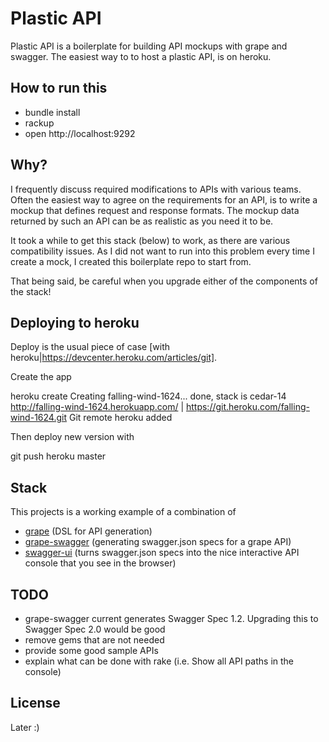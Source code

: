 # Plastic API

Plastic API is a boilerplate for building API mockups with grape and swagger.
The easiest way to to host a plastic API, is on heroku.

## How to run this

* bundle install
* rackup
* open http://localhost:9292

## Why?

I frequently discuss required modifications to APIs with various teams.
Often the easiest way to agree on the requirements for an API, is to write a mockup that defines request
and response formats. The mockup data returned by such an API can be as realistic as you need it to be.

It took a while to get this stack (below) to work, as there are various compatibility issues.
As I did not want to run into this problem every time I create a mock, I created this boilerplate repo to start from.

That being said, be careful when you upgrade either of the components of the stack!

## Deploying to heroku

Deploy is the usual piece of case [with heroku|https://devcenter.heroku.com/articles/git].

Create the app

  heroku create
  Creating falling-wind-1624... done, stack is cedar-14
  http://falling-wind-1624.herokuapp.com/ | https://git.heroku.com/falling-wind-1624.git
  Git remote heroku added

Then deploy new version with

  git push heroku master

## Stack

This projects is a working example of a combination of
- [grape](https://github.com/ruby-grape/grape) (DSL for API generation)
- [grape-swagger](https://github.com/ruby-grape/grape-swagger) (generating swagger.json specs for a grape API)
- [swagger-ui](https://github.com/swagger-api/swagger-ui) (turns swagger.json specs into the nice interactive API console that you see in the browser)

## TODO

- grape-swagger current generates Swagger Spec 1.2. Upgrading this to Swagger Spec 2.0 would be good
- remove gems that are not needed
- provide some good sample APIs
- explain what can be done with rake (i.e. Show all API paths in the console)

## License

Later :)

